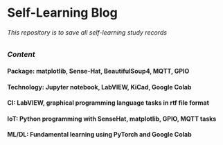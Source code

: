 # Self-Learning Blog

###### This repository is to save all self-learning study records

### **_Content_**

#### Package: matplotlib, Sense-Hat, BeautifulSoup4, MQTT, GPIO
 
#### Technology: Jupyter notebook, LabVIEW, KiCad, Google Colab

#### CI: LabVIEW, graphical programming language tasks in rtf file format

#### IoT: Python programming with SenseHat, matplotlib, GPIO, MQTT tasks

#### ML/DL: Fundamental learning using PyTorch and Google Colab 
